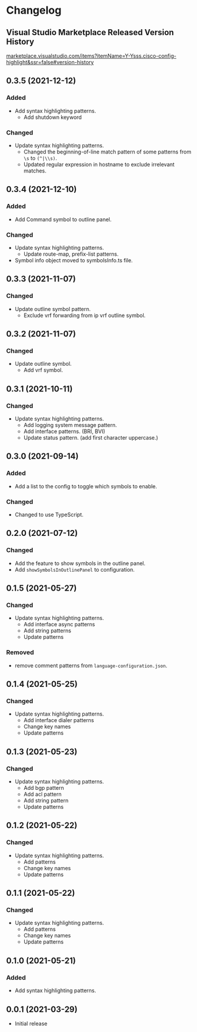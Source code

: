 # Changelog
## Visual Studio Marketplace Released Version History

[marketplace.visualstudio.com/items?itemName=Y-Ysss.cisco-config-highlight&ssr=false#version-history](https://marketplace.visualstudio.com/items?itemName=Y-Ysss.cisco-config-highlight&ssr=false#version-history)

## 0.3.5 (2021-12-12)
### Added
- Add syntax highlighting patterns.
  - Add shutdown keyword
### Changed
- Update syntax highlighting patterns.
  - Changed the beginning-of-line match pattern of some patterns from `\s` to `(^|\\s)`.
  - Updated regular expression in hostname to exclude irrelevant matches.


## 0.3.4 (2021-12-10)
### Added
- Add Command symbol to outline panel.
### Changed
- Update syntax highlighting patterns.
  - Update route-map, prefix-list patterns.
- Symbol info object moved to symbolsInfo.ts file.


## 0.3.3 (2021-11-07)
### Changed
- Update outline symbol pattern.
  - Exclude vrf forwarding from ip vrf outline symbol.


## 0.3.2 (2021-11-07)
### Changed
- Update outline symbol.
  - Add vrf symbol.


## 0.3.1 (2021-10-11)
### Changed
- Update syntax highlighting patterns.
  - Add logging system message pattern.
  - Add interface patterns. (BRI, BVI)
  - Update status pattern. (add first character uppercase.)


## 0.3.0 (2021-09-14)
### Added
- Add a list to the config to toggle which symbols to enable.
### Changed
- Changed to use TypeScript.


## 0.2.0 (2021-07-12)
### Changed
- Add the feature to show symbols in the outline panel.
- Add `showSymbolsInOutlinePanel` to configuration.


## 0.1.5 (2021-05-27)
### Changed
- Update syntax highlighting patterns.
  - Add interface async patterns
  - Add string patterns
  - Update patterns
### Removed
- remove comment patterns from `language-configuration.json`.


## 0.1.4 (2021-05-25)
### Changed
- Update syntax highlighting patterns.
  - Add interface dialer patterns
  - Change key names
  - Update patterns


## 0.1.3 (2021-05-23)
### Changed
- Update syntax highlighting patterns.
  - Add bgp pattern
  - Add acl pattern
  - Add string pattern
  - Update patterns


## 0.1.2 (2021-05-22)
### Changed
- Update syntax highlighting patterns.
  - Add patterns
  - Change key names
  - Update patterns

## 0.1.1 (2021-05-22)
### Changed
- Update syntax highlighting patterns.
  - Add patterns
  - Change key names
  - Update patterns

## 0.1.0 (2021-05-21)
### Added
- Add syntax highlighting patterns.

## 0.0.1 (2021-03-29)
- Initial release
